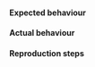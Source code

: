 <!-- !!!! THIS ISSUE TRACKER IS FOR BUG REPORTS ONLY !!!! -->

<!-- If you have general questions, or need help, please reach out to us via -->
<!-- our other support channels: https://www.highcharts.com/support -->
<!-- IF YOUR POST DOES NOT FIT THE BELOW TEMPLATE, PLEASE USE THE LINK ABOVE! -->

#### Expected behaviour


#### Actual behaviour
<!-- screenshots welcome! -->

#### Reproduction steps
<!-- Please describe how to reproduce the issue. --> 
<!-- If you can, please include a curl fetch that demonstrates the issue, e.g. -->
<!-- curl -H "Content-Type: application/json" -X POST -d '{"infile":{ <CHART OPTIONS HERE> }' 127.0.0.1:7801 -o mychart.png -->

